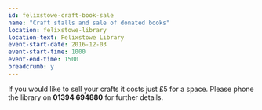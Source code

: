 ```yaml
---
id: felixstowe-craft-book-sale
name: "Craft stalls and sale of donated books"
location: felixstowe-library
location-text: Felixstowe Library
event-start-date: 2016-12-03
event-start-time: 1000
event-end-time: 1500
breadcrumb: y
---
```


If you would like to sell your crafts it costs just £5 for a space. Please phone the library on **01394 694880** for further details.
